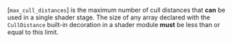 [`max_cull_distances`] is the maximum number
of cull distances that  **can**  be used in a single shader stage.
The size of any array declared with the `CullDistance` built-in
decoration in a shader module  **must**  be less than or equal to this limit.